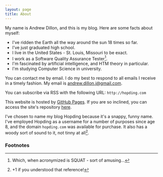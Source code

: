 ```yaml
---
layout: page
title: About
---
```

My name is Andrew Dillon, and this is my blog. Here are some facts about myself:

* I've ridden the Earth all the way around the sun 18 times so far.
* I've just graduated high school.
* I live in the United States - St. Louis, Missouri to be exact.
* I work as a Software Quality Assurance Tester[^0].
* I'm fascinated by artificial intelligence, and HTM theory in particular.
* I'm studying Computer Science in university.

You can contact me by email. I do my best to respond to all emails I receive in a timely fashion.
My email is andrew.dillon.j@gmail.com.

You can subscribe via RSS with the following URL:
`http://hopding.com`

This website is hosted by [GitHub Pages](https://pages.github.com/). If you are so
inclined, you can access the site's repository [here](https://github.com/Hopding/Hopding.github.io).

I've chosen to name my blog Hopding because it's a snappy, funny name. I've employed Hopding as a
username for a number of purposes since age 8, and the domain `hopding.com` was available for purchase.
It also has a woody sort of sound to it, not tinny at all[^1].

### Footnotes
[^0]: Which, when acronymized is SQUAT - sort of amusing...
[^1]: +1 if you understood that reference!

